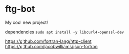 # ftg-bot
My cool new project!

dependencies
`sudo apt install -y libcurl4-openssl-dev`

https://github.com/fortran-lang/http-client
https://github.com/jacobwilliams/json-fortran